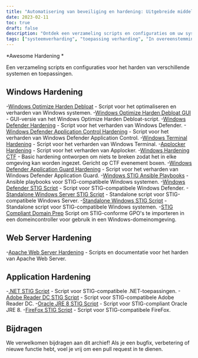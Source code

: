 ```yaml
---
title: "Automatisering van beveiliging en hardening: Uitgebreide middelen voor hardening"
date: 2023-02-11
toc: true
draft: false
description: "Ontdek een verzameling scripts en configuraties om uw systemen te optimaliseren en te harden, zodat ze voldoen aan de STIG-normen en bestand zijn tegen hacken."
tags: ["systeemverharding", "toepassing verharding", "In overeenstemming met STIG", "Windows optimalisatie", "Windows Defender hardening", "Apache Web Server hardening", ".NET STIG script", "Adobe Reader DC STIG script", "Firefox STIG script", "Simeononsecurity", "cyberbeveiliging", "automatisering", "netwerkbeveiliging", "IT-beveiliging", "systeemveiligheid", "computerbeveiliging", "beveiliging hardening", "veiligheidsautomatisering", "Ramen verharden", "verharding van de webserver"]
---
```


*Awesome Hardening *

Een verzameling scripts en configuraties voor het harden van verschillende systemen en toepassingen.

## Windows Hardening

-[Windows Optimize Harden Debloat](https://github.com/simeononsecurity/Windows-Optimize-Harden-Debloat) - Script voor het optimaliseren en verharden van Windows systemen.
-[Windows Optimize Harden Debloat GUI](https://github.com/simeononsecurity/Windows-Optimize-Harden-Debloat-GUI) - GUI-versie van het Windows Optimize Harden Debloat-script.
-[Windows Defender Hardening](https://github.com/simeononsecurity/Windows-Defender-Hardening) - Script voor het verharden van Windows Defender.
-[Windows Defender Application Control Hardening](https://github.com/simeononsecurity/Windows-Defender-Application-Control-Hardening) - Script voor het verharden van Windows Defender Application Control.
-[Windows Terminal Hardening](https://github.com/simeononsecurity/Windows-Terminal-Hardening) - Script voor het verharden van Windows Terminal.
-[Applocker Hardening](https://github.com/simeononsecurity/Applocker-Hardening) - Script voor het verharden van Applocker.
-[Windows Hardening CTF](https://github.com/simeononsecurity/Windows-Hardening-CTF) - Basic hardening ontworpen om niets te breken zodat het in elke omgeving kan worden ingezet. Gericht op CTF evenement boxen.
-[Windows Defender Application Guard Hardening](https://github.com/simeononsecurity/Windows-Defender-Application-Guard-Hardening) - Script voor het verharden van Windows Defender Application Guard.
-[Windows STIG Ansible Playbooks](https://github.com/simeononsecurity/Windows_STIG_Ansible) - Ansible playbooks voor STIG-compatibele Windows systemen.
-[Windows Defender STIG Script](https://github.com/simeononsecurity/Windows-Defender-STIG-Script) - Script voor STIG-compatibele Windows Defender.
-[Standalone Windows Server STIG Script](https://github.com/simeononsecurity/Standalone-Windows-Server-STIG-Script) - Standalone script voor STIG-compatibele Windows Server.
-[Standalone Windows STIG Script](https://github.com/simeononsecurity/Standalone-Windows-STIG-Script) - Standalone script voor STIG-compatibele Windows systemen.
-[STIG Compliant Domain Prep](https://github.com/simeononsecurity/STIG-Compliant-Domain-Prep) Script om STIG-conforme GPO's te importeren in een domeincontroller voor gebruik in een Windows-domeinomgeving.

## Web Server Hardening
-[Apache Web Server Hardening](https://github.com/simeononsecurity/Apache-Web-Server-Hardening) - Scripts en documentatie voor het harden van Apache Web Server.

## Application Hardening
-[.NET STIG Script](https://github.com/simeononsecurity/.NET-STIG-Script) - Script voor STIG-compatibele .NET-toepassingen.
-[Adobe Reader DC STIG Script](https://github.com/simeononsecurity/Adobe-Reader-DC-STIG-Script) - Script voor STIG-compatibele Adobe Reader DC.
-[Oracle JRE 8 STIG Script](https://github.com/simeononsecurity/Oracle-JRE-8-STIG-Script) - Script voor STIG-compliant Oracle JRE 8.
-[FireFox STIG Script](https://github.com/simeononsecurity/FireFox-STIG-Script) - Script voor STIG-compatibele FireFox.

## Bijdragen

We verwelkomen bijdragen aan dit archief! Als je een bugfix, verbetering of nieuwe functie hebt, voel je vrij om een pull request in te dienen.
